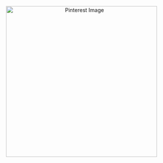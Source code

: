 <p align="center">
  <img src="https://i.pinimg.com/736x/2f/4c/ee/2f4cee0ec758af99cf31d0257ace6033.jpg" alt="Pinterest Image" width="400">
</p>

